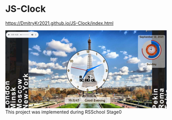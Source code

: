 # JS-Clock

https://DmitryKr2021.github.io/JS-Clock/index.html

![](https://github.com/DmitryKr2021/JS-Clock/blob/gh-pages/screenshot.JPG)
This project was implemented during RSSchool Stage0
